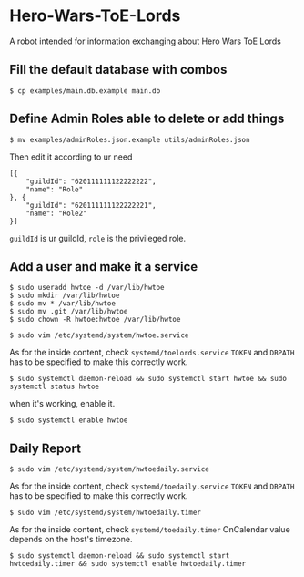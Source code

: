 # Hero-Wars-ToE-Lords

A robot intended for information exchanging about Hero Wars ToE Lords

## Fill the default database with combos

```
$ cp examples/main.db.example main.db
```

## Define Admin Roles able to delete or add things

```
$ mv examples/adminRoles.json.example utils/adminRoles.json
```

Then edit it according to ur need

```
[{
    "guildId": "620111111122222222",
    "name": "Role"
}, {
    "guildId": "620111111122222221",
    "name": "Role2"
}]
```

`guildId` is ur guildId, `role` is the privileged role.

## Add a user and make it a service

```
$ sudo useradd hwtoe -d /var/lib/hwtoe
$ sudo mkdir /var/lib/hwtoe
$ sudo mv * /var/lib/hwtoe
$ sudo mv .git /var/lib/hwtoe
$ sudo chown -R hwtoe:hwtoe /var/lib/hwtoe
```

```
$ sudo vim /etc/systemd/system/hwtoe.service
```

As for the inside content, check `systemd/toelords.service`
`TOKEN` and `DBPATH` has to be specified to make this correctly work.

```
$ sudo systemctl daemon-reload && sudo systemctl start hwtoe && sudo systemctl status hwtoe
```

when it's working, enable it.

```
$ sudo systemctl enable hwtoe
```

## Daily Report

```
$ sudo vim /etc/systemd/system/hwtoedaily.service
```

As for the inside content, check `systemd/toedaily.service`
`TOKEN` and `DBPATH` has to be specified to make this correctly work.

```
$ sudo vim /etc/systemd/system/hwtoedaily.timer
```

As for the inside content, check `systemd/toedaily.timer`
OnCalendar value depends on the host's timezone.

```
$ sudo systemctl daemon-reload && sudo systemctl start hwtoedaily.timer && sudo systemctl enable hwtoedaily.timer
```
